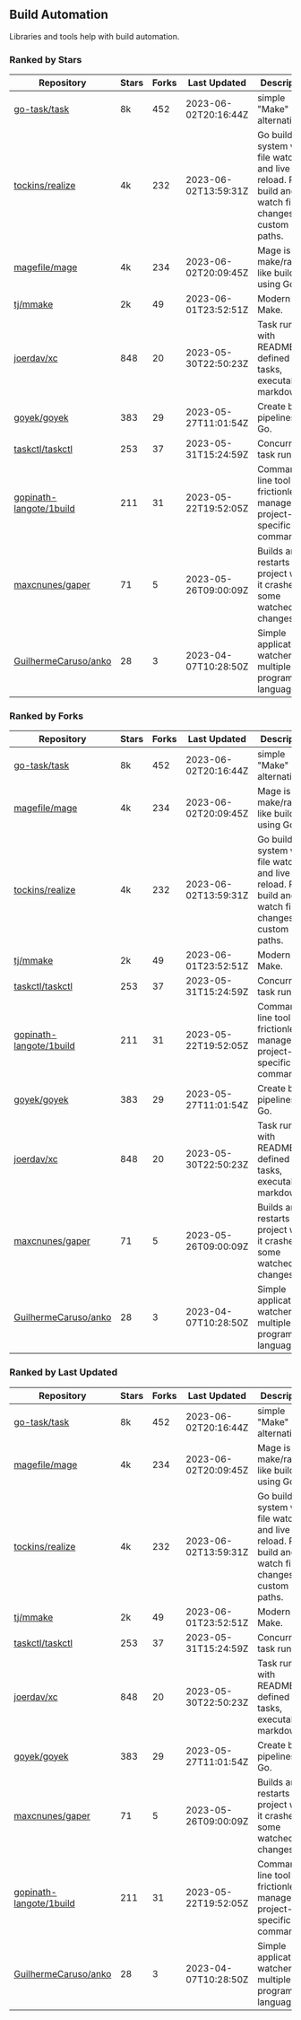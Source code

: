 ## Build Automation

Libraries and tools help with build automation.

### Ranked by Stars

| Repository | Stars | Forks | Last Updated | Description | 
|------------|-------|-------|--------------|-------------|
| [go-task/task](https://github.com/go-task/task) | 8k | 452 | 2023-06-02T20:16:44Z |  simple "Make" alternative. |
| [tockins/realize](https://github.com/tockins/realize) | 4k | 232 | 2023-06-02T13:59:31Z |  Go build a system with file watchers and live to reload. Run, build and watch file changes with custom paths. |
| [magefile/mage](https://github.com/magefile/mage) | 4k | 234 | 2023-06-02T20:09:45Z |  Mage is a make/rake-like build tool using Go. |
| [tj/mmake](https://github.com/tj/mmake) | 2k | 49 | 2023-06-01T23:52:51Z |  Modern Make. |
| [joerdav/xc](https://github.com/joerdav/xc) | 848 | 20 | 2023-05-30T22:50:23Z |  Task runner with README.md defined tasks, executable markdown. |
| [goyek/goyek](https://github.com/goyek/goyek) | 383 | 29 | 2023-05-27T11:01:54Z |  Create build pipelines in Go. |
| [taskctl/taskctl](https://github.com/taskctl/taskctl) | 253 | 37 | 2023-05-31T15:24:59Z |  Concurrent task runner. |
| [gopinath-langote/1build](https://github.com/gopinath-langote/1build) | 211 | 31 | 2023-05-22T19:52:05Z |  Command line tool to frictionlessly manage project-specific commands. |
| [maxcnunes/gaper](https://github.com/maxcnunes/gaper) | 71 | 5 | 2023-05-26T09:00:09Z |  Builds and restarts a Go project when it crashes or some watched file changes. |
| [GuilhermeCaruso/anko](https://github.com/GuilhermeCaruso/anko) | 28 | 3 | 2023-04-07T10:28:50Z |  Simple application watcher for multiple programming languages. |

### Ranked by Forks

| Repository | Stars | Forks | Last Updated | Description | 
|------------|-------|-------|--------------|-------------|
| [go-task/task](https://github.com/go-task/task) | 8k | 452 | 2023-06-02T20:16:44Z |  simple "Make" alternative. |
| [magefile/mage](https://github.com/magefile/mage) | 4k | 234 | 2023-06-02T20:09:45Z |  Mage is a make/rake-like build tool using Go. |
| [tockins/realize](https://github.com/tockins/realize) | 4k | 232 | 2023-06-02T13:59:31Z |  Go build a system with file watchers and live to reload. Run, build and watch file changes with custom paths. |
| [tj/mmake](https://github.com/tj/mmake) | 2k | 49 | 2023-06-01T23:52:51Z |  Modern Make. |
| [taskctl/taskctl](https://github.com/taskctl/taskctl) | 253 | 37 | 2023-05-31T15:24:59Z |  Concurrent task runner. |
| [gopinath-langote/1build](https://github.com/gopinath-langote/1build) | 211 | 31 | 2023-05-22T19:52:05Z |  Command line tool to frictionlessly manage project-specific commands. |
| [goyek/goyek](https://github.com/goyek/goyek) | 383 | 29 | 2023-05-27T11:01:54Z |  Create build pipelines in Go. |
| [joerdav/xc](https://github.com/joerdav/xc) | 848 | 20 | 2023-05-30T22:50:23Z |  Task runner with README.md defined tasks, executable markdown. |
| [maxcnunes/gaper](https://github.com/maxcnunes/gaper) | 71 | 5 | 2023-05-26T09:00:09Z |  Builds and restarts a Go project when it crashes or some watched file changes. |
| [GuilhermeCaruso/anko](https://github.com/GuilhermeCaruso/anko) | 28 | 3 | 2023-04-07T10:28:50Z |  Simple application watcher for multiple programming languages. |

### Ranked by Last Updated

| Repository | Stars | Forks | Last Updated | Description | 
|------------|-------|-------|--------------|-------------|
| [go-task/task](https://github.com/go-task/task) | 8k | 452 | 2023-06-02T20:16:44Z |  simple "Make" alternative. |
| [magefile/mage](https://github.com/magefile/mage) | 4k | 234 | 2023-06-02T20:09:45Z |  Mage is a make/rake-like build tool using Go. |
| [tockins/realize](https://github.com/tockins/realize) | 4k | 232 | 2023-06-02T13:59:31Z |  Go build a system with file watchers and live to reload. Run, build and watch file changes with custom paths. |
| [tj/mmake](https://github.com/tj/mmake) | 2k | 49 | 2023-06-01T23:52:51Z |  Modern Make. |
| [taskctl/taskctl](https://github.com/taskctl/taskctl) | 253 | 37 | 2023-05-31T15:24:59Z |  Concurrent task runner. |
| [joerdav/xc](https://github.com/joerdav/xc) | 848 | 20 | 2023-05-30T22:50:23Z |  Task runner with README.md defined tasks, executable markdown. |
| [goyek/goyek](https://github.com/goyek/goyek) | 383 | 29 | 2023-05-27T11:01:54Z |  Create build pipelines in Go. |
| [maxcnunes/gaper](https://github.com/maxcnunes/gaper) | 71 | 5 | 2023-05-26T09:00:09Z |  Builds and restarts a Go project when it crashes or some watched file changes. |
| [gopinath-langote/1build](https://github.com/gopinath-langote/1build) | 211 | 31 | 2023-05-22T19:52:05Z |  Command line tool to frictionlessly manage project-specific commands. |
| [GuilhermeCaruso/anko](https://github.com/GuilhermeCaruso/anko) | 28 | 3 | 2023-04-07T10:28:50Z |  Simple application watcher for multiple programming languages. |

